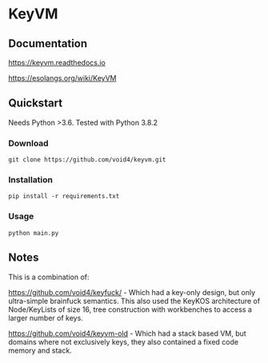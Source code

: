 # KeyVM

## Documentation

https://keyvm.readthedocs.io

https://esolangs.org/wiki/KeyVM

## Quickstart

Needs Python >3.6. Tested with Python 3.8.2

### Download

`git clone https://github.com/void4/keyvm.git`

### Installation

`pip install -r requirements.txt`

### Usage

`python main.py`

## Notes

This is a combination of:

https://github.com/void4/keyfuck/ - Which had a key-only design, but only ultra-simple brainfuck semantics. This also used the KeyKOS architecture of Node/KeyLists of size 16, tree construction with workbenches to access a larger number of keys.

https://github.com/void4/keyvm-old - Which had a stack based VM, but domains where not exclusively keys, they also contained a fixed code memory and stack.
